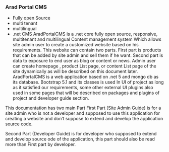 ### Arad Portal CMS
- Fully open Source
- multi tenant
- multilingual
- .net CMS
AradPortalCMS is a .net core fully open source, responsive, multitenant and multilingual 
Content management system Which allows site admin user to create a customized website based on his requirements.
This website can contain two parts. First part is products that can be added by site admin and sell them if he want.
Second part is data to exposure to end user as blog or content or news.
Admin user can create homepage , product List page, or content List page of the site dynamically as will be described on this document later.
AradPortalCMS is a web application based on .net 5 and mongo db as its database.
Bootstrap 5.1 and its classes is used In UI of project  as long as it satisfied our requirements, some other external UI plugins also used in some pages that will be described on packages and plugins of project and developer guide section.

This documentation has two main Part First Part (Site Admin Guide) is for a site admin who is not a developer and supposed to use this application for creating a website and don’t suppose to extend and develop the application source code.

Second Part (Developer Guide) is for developer who supposed to extend and develop source ode of the application, this part should also be read more than First part by developer.
